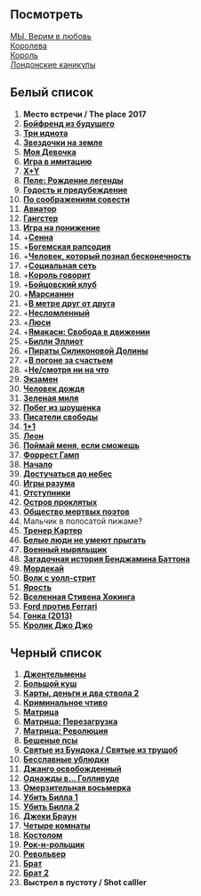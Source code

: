 ## Посмотреть

[МЫ. Верим в любовь](https://rezka.ag/films/drama/335-my-verim-v-lyubov-2011.html)  
[Королева](https://rezka.ag/films/biographical/6045-koroleva-2005.html)  
[Король](https://rezka.ag/films/drama/32372-korol-2019.html)  
[Лондонские каникулы](https://rezka.ag/films/drama/10758-londonskie-kanikuly.html)  

## Белый список
1.  __Место встречи / The place 2017__
1.  [__Бойфренд из будущего__](https://rezka.ag/films/fiction/917-boyfrend-iz-buduschego-2013.html)
1.  [__Три идиота__](https://rezka.ag/films/drama/1091-tri-idiota-2009.html)
1.  [__Звездочки на земле__](https://rezka.ag/films/drama/1032-zvezdochki-na-zemle-2007.html)
1.  [__Моя Девочка__](https://rezka.ag/films/drama/14867-moya-devochka-1991.html)
1.  [__Игра в имитацию__](https://rezka.ag/films/thriller/7755-igra-v-imitaciyu-2014.html)
1.  [__X+Y__](https://rezka.ag/films/drama/17976-xy-2014.html)
1.  [__Пеле: Рождение легенды__](https://rezka.ag/films/drama/14773-pele-rozhdenie-legendy.html)
1.  [__Годость и предубеждение__](https://rezka.ag/films/drama/3560-gordost-i-predubezhdenie-2005.html)  
1.  [__По соображениям совести__](https://rezka.ag/films/drama/22757-po-soobrazheniyam-sovesti.html)  
1.  [__Авиатор__](https://rezka.ag/films/drama/3220-aviator-2004.html)  
1.  [__Гангстер__](https://goblins-online.ru/kriminal/2188-gangster-goblin.html)  
1.  [__Игра на понижение__](https://rezka.ag/films/biographical/11522-igra-na-ponizhenie.html)  
1.  +[__Сенна__](https://rezka.ag/films/documentary/5967-senna-2010.html)  
1.  +[__Богемская рапсодия__](https://rezka.ag/films/drama/28929-bogemskaya-rapsodiya-2018.html)  
1.  +[__Человек, который познал бесконечность__](https://rezka.ag/films/drama/14116-chelovek-kotoryy-poznal-beskonechnost.html)  
1.  +[__Социальная сеть__](https://rezka.ag/films/drama/4648-socialnaya-set-2010.html)  
1.  +[__Король говорит__](https://rezka.ag/films/drama/957-korol-govorit-2010.html)  
1.  +[__Бойцовский клуб__](https://rezka.ag/films/drama/787-boycovskiy-klub-1999.html)  
1.  +[__Марсианин__](https://rezka.ag/films/fiction/11116-marsianin-2015.html)  
1.  +[__В метре друг от друга__](https://rezka.ag/films/drama/30847-v-metre-drug-ot-druga-2019.html)  
1.  +[__Несломленный__](https://rezka.ag/films/biographical/7753-neslomlennyy.html)  
1.  +[__Люси__](https://rezka.ag/films/action/2057-lyusi-2014-11-22.html)  
1.  +[__Ямакаси: Свобода в движении__](https://rezka.ag/films/action/7414-yamakasi-svoboda-v-dvizhenii-2001.html)  
1.  +[__Билли Эллиот__](https://rezka.ag/films/drama/1015-billi-elliot-2000.html)  
1.  +[__Пираты Силиконовой Долины__](https://rezka.ag/films/biographical/7147-piraty-silikonovoy-doliny-1999.html)  
1.  +[__В погоне за счастьем__](https://rezka.ag/films/biographical/826-v-pogone-za-schastem-2006.html)  
1.  +[__Не/смотря ни на что__](https://rezka.ag/films/comedy/23479-ne-smotrya-ni-na-chto.html)  
1.  [__Экзамен__](https://rezka.ag/films/thriller/4705-ekzamen-2009.html)  
1.  [__Человек дождя__](https://rezka.ag/films/drama/1182-chelovek-dozhdya-1988.html)  
1.  [__Зеленая миля__](https://rezka.ag/films/drama/825-zelenaya-milya-1999.html)  
1.  [__Побег из шоушенка__](https://rezka.ag/films/drama/806-pobeg-iz-shoushenka-1994.html)  
1.  [__Писатели свободы__](https://rezka.ag/films/drama/1147-pisateli-svobody-2006.html)  
1.  [__1+1__](https://rezka.ag/films/drama/289-11-2011.html)  
1.  [__Леон__](https://rezka.ag/films/drama/760-leon-1994.html)  
1.  [__Поймай меня, если сможешь__](https://rezka.ag/films/biographical/814-poymay-menya-esli-smozhesh-2002.html)  
1.  [__Форрест Гамп__](https://rezka.ag/films/drama/763-forrest-gamp-1994.html)  
1.  [__Начало__](https://rezka.ag/films/action/770-nachalo-2010.html)  
1.  [__Достучаться до небес__](https://rezka.ag/films/crime/820-dostuchatsya-do-nebes-1997.html)  
1.  [__Игры разума__](https://rezka.ag/films/biographical/812-igry-razuma-2001.html)  
1.  [__Отступники__](https://rezka.ag/films/detective/824-otstupniki-2006.html)  
1.  [__Остров проклятых__](https://rezka.ag/films/drama/766-ostrov-proklyatyh-2009.html)  
1.  [__Общество мертвых поэтов__](https://rezka.ag/films/drama/1250-obschestvo-mertvyh-poetov-1989.html)  
1. Мальчик в полосатой пижаме?
1.  [__Тренер Картер__](https://rezka.ag/films/drama/952-trener-karter-2005.html)  
1.  [__Белые люди не умеют прыгать__](https://rezka.ag/films/drama/3801-belye-lyudi-ne-umeyut-prygat-1992.html)  
1.  [__Военный ныряльщик__](https://rezka.ag/films/biographical/1077-voennyy-nyryalschik-2000.html)  
1.  [__Загадочная история Бенджамина Баттона__](https://rezka.ag/films/drama/1070-zagadochnaya-istoriya-bendzhamina-battona-2008.html)  
1.  [__Мордекай__](https://rezka.ag/films/action/7805-mordekay.html)  
1.  [__Волк с уолл-стрит__](https://rezka.ag/films/drama/1176-volk-s-uoll-strit.html)  
1.  [__Ярость__](https://rezka.ag/films/action/7737-yarost.html)  
1.  [__Вселенная Стивена Хокинга__](https://rezka.ag/films/biographical/8271-vselennaya-stivena-hokinga.html)  
1.  [__Ford против Ferrari__](https://rezka.ag/films/drama/32558-ford-protiv-ferrari-2019.html)  
1.  [__Гонка (2013)__](https://rezka.ag/films/biographical/942-gonka-2013.html)  
1.  [__Кролик Джо Джо__](https://rezka.ag/films/comedy/32831-krolik-dzhodzho-2019.html)  

## Черный список
1.  [__Джентельмены__](https://rezka.ag/films/action/33026-dzhentlmeny-2020.html)  
1.  [__Большой куш__](https://rezka.ag/films/crime/762-bolshoy-kush-2000.html)  
1.  [__Карты, деньги и два ствола 2__](https://rezka.ag/series/drama/20250-karty-dengi-i-dva-stvola2.html)  
1.  [__Криминальное чтиво__](https://rezka.ag/films/drama/822-kriminalnoe-chtivo-1994.html)  
1.  [__Матрица__](https://rezka.ag/films/fiction/981-matrica-1999.html)  
1.  [__Матрица: Перезагрузка__](https://rezka.ag/films/fiction/982-matrica-perezagruzka-2003.html)  
1.  [__Матрица: Революция__](https://rezka.ag/films/fiction/983-matrica-revolyuciya-2003.html)  
1.  [__Бешеные псы__](https://rezka.ag/films/thriller/1361-beshenye-psy-1992.html)  
1.  [__Святые из Бундока / Святые из трущоб__](https://rezka.ag/films/action/6470-svyatye-iz-bundoka-1999.html)  
1.  [__Бесславные ублюдки__](https://rezka.ag/films/action/3079-besslavnye-ublyudki-2009.html)  
1.  [__Джанго освобожденный__](https://rezka.ag/films/western/15-dzhango-osvobozhdennyy-2012.html)  
1.  [__Однажды в… Голливуде__](https://rezka.ag/films/drama/31473-odnazhdy-v-gollivude-2019.html)  
1.  [__Омерзительная восьмерка__](https://rezka.ag/films/western/11352-omerzitelnaya-vosmerka-2015.html)  
1.  [__Убить Билла 1__](https://rezka.ag/films/action/2923-ubit-billa-2003.html)  
1.  [__Убить Билла 2__](https://rezka.ag/films/action/3141-ubit-billa-2-2004.html)  
1.  [__Джеки Браун__](https://rezka.ag/films/thriller/3016-dzheki-braun-1997.html)  
1.  [__Четыре комнаты__](https://rezka.ag/films/comedy/900-chetyre-komnaty-1995.html)  
1.  [__Костолом__](https://rezka.ag/films/drama/4554-kostolom-2001.html)  
1.  [__Рок-н-рольщик__](https://rezka.ag/films/action/1497-rok-n-rolschik-2008.html)  
1.  [__Револьвер__](https://rezka.ag/films/detective/1567-revolver-2005.html)  
1.  [__Брат__](https://rezka.ag/films/action/1180-brat-1997.html)  
1.  [__Брат 2__](https://rezka.ag/films/action/1181-brat-2-2000.html)
2.  __Выстрел в пустоту / Shot calller__
